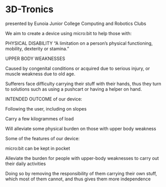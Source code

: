 # 3D-Tronics
presented by Eunoia Junior College Computing and Robotics Clubs

We aim to create a device using micro:bit to help those with:

PHYSICAL DISABILITY
“A limitation on a person’s physical functioning, mobility,
dexterity or stamina.”

UPPER BODY WEAKNESSES

Caused by congenital conditions or acquired due to
serious injury, or muscle weakness due to old age.

Sufferers face difficulty carrying their stuff with their
hands, thus they turn to solutions such as using a
pushcart or having a helper on hand.

INTENDED OUTCOME of our device:

Following the user, including on slopes

Carry a few kilogrammes of load

Will alleviate some physical burden on those with upper
body weakness

Some of the features of our device:

micro:bit can be kept in pocket

Alleviate the burden for people with upper-body
weaknesses to carry out their daily activities

Doing so by removing the responsibility of them carrying
their own stuff, which most of them cannot, and thus
gives them more independence

